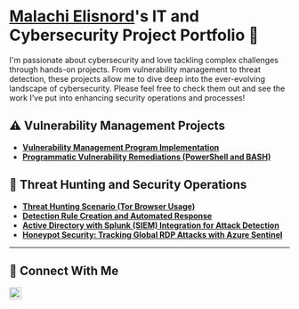 # <a href="https://www.linkedin.com/in/Malachielisnord/">Malachi Elisnord</a>'s IT and Cybersecurity Project Portfolio 🔐

I'm passionate about cybersecurity and love tackling complex challenges through hands-on projects. From vulnerability management to threat detection, these projects allow me to dive deep into the ever-evolving landscape of cybersecurity. Please feel free to check them out and see the work I’ve put into enhancing security operations and processes!


## ⚠️ Vulnerability Management Projects

- **[Vulnerability Management Program Implementation](https://github.com/MalachiElisnord/Vulnerability-Management-Project)**
- **[Programmatic Vulnerability Remediations (PowerShell and BASH)](https://github.com/MalachiElisnord/Programmatic-Vulnerability-Remediations/blob/main/README.md)**

## 🚨 Threat Hunting and Security Operations

- **[Threat Hunting Scenario (Tor Browser Usage)](https://github.com/MalachiElisnord/threat-hunting-scenario-tor/tree/main)**
- **[Detection Rule Creation and Automated Response](https://github.com/MalachiElisnord/Mimikatz-Rule-Detection-Project)**
- **[Active Directory with Splunk (SIEM) Integration for Attack Detection](https://github.com/MalachiElisnord/Splunk-ATTACK-Integration)**
- **[Honeypot Security: Tracking Global RDP Attacks with Azure Sentinel](https://github.com/MalachiElisnord/Azure-Sentinel-Honeypot)**


<!--
<img width="35" alt="image" src="https://github.com/user-attachments/assets/2f41c7cd-5ea8-4475-b451-a37161b6c3fb"> 
<img width="35" alt="image" src="https://github.com/user-attachments/assets/77649969-9910-4994-8b96-74a116cfb2a8">
-->



<!--
## Tools

### Network
<div>
    <img src="https://img.shields.io/badge/-Wireshark-1679A7?&style=for-the-badge&logo=Wireshark&logoColor=white" />
    <img src="https://img.shields.io/badge/-Zeek-777BB4?&style=for-the-badge&logo=Zeek&logoColor=white" />
    <img src="https://img.shields.io/badge/-Cisco_Packet_Tracer-000080?&style=for-the-badge&logo=Cisco&logoColor=white" />
</div>

### Endpoint
<div>
    <img src="https://img.shields.io/badge/-Microsoft_Defender_for_Endpoint-00A4EF?&style=for-the-badge&logo=Microsoft&logoColor=white" />
    <img src="https://img.shields.io/badge/-Active_Directory_Management-0078D4?&style=for-the-badge&logo=Microsoft&logoColor=white" />
    <img src="https://img.shields.io/badge/-SentinelOne-6A1B9A?&style=for-the-badge&logo=SentinelOne&logoColor=white" />
    <img src="https://img.shields.io/badge/-LimaCharlie-0078D4?&style=for-the-badge&logo=LimaCharlie&logoColor=white" />
</div>

### SIEM
<div>
    <img src="https://img.shields.io/badge/-Microsoft_Sentinel-0078D4?&style=for-the-badge&logo=Microsoft&logoColor=white" />
    <img src="https://img.shields.io/badge/-Splunk-1DB954?&style=for-the-badge&logo=Splunk&logoColor=white" />
    <img src="https://img.shields.io/badge/-Elastic-005571?&style=for-the-badge&logo=Elastic&logoColor=white" />
</div>

### Scripting and Automation
<div>
    <img src="https://img.shields.io/badge/-PowerShell-5391FE?&style=for-the-badge&logo=powershell&logoColor=white" />
    <img src="https://img.shields.io/badge/-Bash-4EAA25?&style=for-the-badge&logo=gnu-bash&logoColor=white" />
    <img src="https://img.shields.io/badge/-Linux_OS-FCC624?&style=for-the-badge&logo=Linux&logoColor=white" />
    <img src="https://img.shields.io/badge/-XSOAR-FF4500?&style=for-the-badge&logo=Palo_Alto_Networks&logoColor=white" />
</div>

### Cloud
<div>
    <img src="https://img.shields.io/badge/-Microsoft_Azure-0089D6?&style=for-the-badge&logo=Microsoft_Azure&logoColor=white" />
</div>

## Certifications
<div>
    <img src="https://img.shields.io/badge/-Security%2B-FF0000?&style=for-the-badge&logo=CompTIA&logoColor=white" />
    <img src="https://img.shields.io/badge/-CySA%2B-2C8EBB?&style=for-the-badge&logo=CompTIA&logoColor=white" />
    <img src="https://img.shields.io/badge/-Cloud%2B-007ACC?&style=for-the-badge&logo=CompTIA&logoColor=white" />
</div>
-->

<hr/>


## 🤳 Connect With Me

[<img align="left" alt="___________ | LinkedIn" width="22px" src="https://cdn.jsdelivr.net/npm/simple-icons@v3/icons/linkedin.svg" />][linkedin]

[linkedin]: https://linkedin.com/in/Malachielisnord

